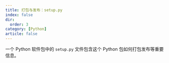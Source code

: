 ```yaml
---
title: 打包与发布：setup.py
index: false
dir:
  order: 3
category: [Python]
article: false
---
```


一个 Python 软件包中的 `setup.py` 文件包含这个 Python 包如何打包发布等重要信息。

<AutoCatalog />
